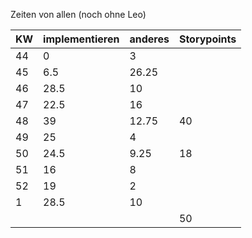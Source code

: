 Zeiten von allen (noch ohne Leo) 

| KW | implementieren | anderes | Storypoints |
|----|----------------|---------|-------------|
|44  | 0              |   3     |             |
|45  | 6.5            |   26.25 |             | 
|46  | 28.5           |   10    |             |
|47  | 22.5           |   16    |             |
|48  | 39             |   12.75 |     40      |
|49  | 25             |   4     |             |
|50  | 24.5           |   9.25  |     18      |
|51  | 16             |   8     |             |
|52  | 19             |   2     |             |
| 1  | 28.5           |   10    |             |
|    |                |         |     50      |
